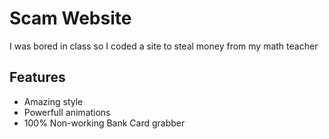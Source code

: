 
# Scam Website

I was bored in class so I coded a site to steal money from my math teacher
## Features

- Amazing style
- Powerfull animations
- 100% Non-working Bank Card grabber
